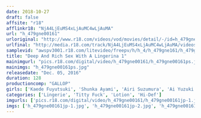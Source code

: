 ```yaml
---
date: 2018-10-27
draft: false
affsite: "r18"
afflinkr18: "NjA4LjEuMS4xLjAuMC4wLjAuMA"
url: "h_479gne00161"
urloriginal: "http://www.r18.com/videos/vod/movies/detail/-/id=h_479gne00161"
urlfinal: "http://media.r18.com/track/NjA4LjEuMS4xLjAuMC4wLjAuMA/videos/vod/movies/detail/-/id=h_479gne00161"
samplevid: "awspv3001.r18.com/litevideo/freepv/h/h_4/h_479gne161/h_479gne161_dmb_w.mp4"
title: "Deep And Rich Sex With A Lingerina 1"
mainimgurl: "pics.r18.com/digital/video/h_479gne00161/h_479gne00161ps.jpg"
mainimgs: "h_479gne00161ps.jpg"
releasedate: "Dec. 05, 2016"
duration: 128
productioncomp: "GALLOP"
girls: ['Kaede Fuyutsuki', 'Shunka Ayami', 'Airi Suzumura', 'Ai Yuzuki', 'Mio Ozaki']
categories: ['Lingerie', 'Titty Fuck', 'Lotion', 'Hi-Def']
imgurls: ['pics.r18.com/digital/video/h_479gne00161/h_479gne00161jp-1.jpg', 'pics.r18.com/digital/video/h_479gne00161/h_479gne00161jp-2.jpg', 'pics.r18.com/digital/video/h_479gne00161/h_479gne00161jp-3.jpg', 'pics.r18.com/digital/video/h_479gne00161/h_479gne00161jp-4.jpg', 'pics.r18.com/digital/video/h_479gne00161/h_479gne00161jp-5.jpg', 'pics.r18.com/digital/video/h_479gne00161/h_479gne00161jp-6.jpg', 'pics.r18.com/digital/video/h_479gne00161/h_479gne00161jp-7.jpg', 'pics.r18.com/digital/video/h_479gne00161/h_479gne00161jp-8.jpg', 'pics.r18.com/digital/video/h_479gne00161/h_479gne00161jp-9.jpg', 'pics.r18.com/digital/video/h_479gne00161/h_479gne00161jp-10.jpg', 'pics.r18.com/digital/video/h_479gne00161/h_479gne00161jp-11.jpg', 'pics.r18.com/digital/video/h_479gne00161/h_479gne00161jp-12.jpg', 'pics.r18.com/digital/video/h_479gne00161/h_479gne00161jp-13.jpg', 'pics.r18.com/digital/video/h_479gne00161/h_479gne00161jp-14.jpg', 'pics.r18.com/digital/video/h_479gne00161/h_479gne00161jp-15.jpg', 'pics.r18.com/digital/video/h_479gne00161/h_479gne00161jp-16.jpg', 'pics.r18.com/digital/video/h_479gne00161/h_479gne00161jp-17.jpg', 'pics.r18.com/digital/video/h_479gne00161/h_479gne00161jp-18.jpg', 'pics.r18.com/digital/video/h_479gne00161/h_479gne00161jp-19.jpg', 'pics.r18.com/digital/video/h_479gne00161/h_479gne00161jp-20.jpg']
imgs: ['h_479gne00161jp-1.jpg', 'h_479gne00161jp-2.jpg', 'h_479gne00161jp-3.jpg', 'h_479gne00161jp-4.jpg', 'h_479gne00161jp-5.jpg', 'h_479gne00161jp-6.jpg', 'h_479gne00161jp-7.jpg', 'h_479gne00161jp-8.jpg', 'h_479gne00161jp-9.jpg', 'h_479gne00161jp-10.jpg', 'h_479gne00161jp-11.jpg', 'h_479gne00161jp-12.jpg', 'h_479gne00161jp-13.jpg', 'h_479gne00161jp-14.jpg', 'h_479gne00161jp-15.jpg', 'h_479gne00161jp-16.jpg', 'h_479gne00161jp-17.jpg', 'h_479gne00161jp-18.jpg', 'h_479gne00161jp-19.jpg', 'h_479gne00161jp-20.jpg']
---
```

